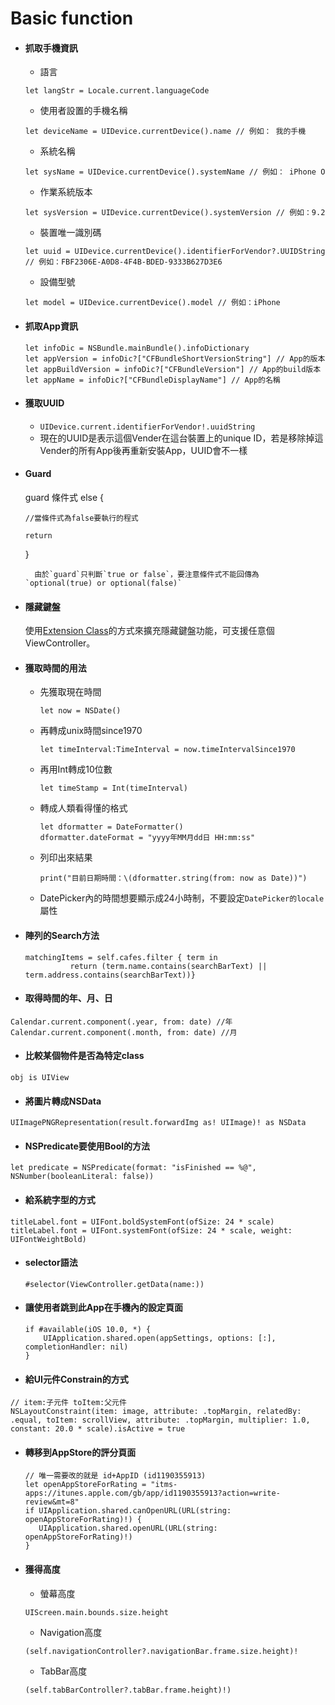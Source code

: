 # Basic function

* #### 抓取手機資訊

  * 語言

  ```
  let langStr = Locale.current.languageCode
  ```

  * 使用者設置的手機名稱

  ```
  let deviceName = UIDevice.currentDevice().name // 例如： 我的手機
  ```

  * 系統名稱

  ```
  let sysName = UIDevice.currentDevice().systemName // 例如： iPhone O
  ```

  * 作業系統版本

  ```
  let sysVersion = UIDevice.currentDevice().systemVersion // 例如：9.2
  ```

  * 裝置唯一識別碼

  ```
  let uuid = UIDevice.currentDevice().identifierForVendor?.UUIDString  // 例如：FBF2306E-A0D8-4F4B-BDED-9333B627D3E6
  ```

  * 設備型號

  ```
  let model = UIDevice.currentDevice().model // 例如：iPhone
  ```
* #### 抓取App資訊

  ```
  let infoDic = NSBundle.mainBundle().infoDictionary 
  let appVersion = infoDic?["CFBundleShortVersionString"] // App的版本
  let appBuildVersion = infoDic?["CFBundleVersion"] // App的build版本
  let appName = infoDic?["CFBundleDisplayName"] // App的名稱
  ```
* #### 獲取UUID

  * `UIDevice.current.identifierForVendor!.uuidString`
  * 現在的UUID是表示這個Vender在這台裝置上的unique ID，若是移除掉這Vender的所有App後再重新安裝App，UUID會不一樣
* #### Guard

  guard 條件式 else {

  `//當條件式為false要執行的程式`

  `return`

  }

        由於`guard`只判斷`true or false`，要注意條件式不能回傳為`optional(true) or optional(false)`

* #### 隱藏鍵盤

  使用[Extension Class](/com/questions/24126678/close-ios-keyboard-by-touching-anywhere-using-swift)的方式來擴充隱藏鍵盤功能，可支援任意個ViewController。

* #### 獲取時間的用法

  * 先獲取現在時間

    ```
    let now = NSDate()
    ```

  * 再轉成unix時間since1970

    ```
    let timeInterval:TimeInterval = now.timeIntervalSince1970
    ```

  * 再用Int轉成10位數

    ```
    let timeStamp = Int(timeInterval)
    ```

  * 轉成人類看得懂的格式

    ```
    let dformatter = DateFormatter()
    dformatter.dateFormat = "yyyy年MM月dd日 HH:mm:ss"
    ```

  * 列印出來結果

    ```
    print("目前日期時間：\(dformatter.string(from: now as Date))")
    ```

  * DatePicker內的時間想要顯示成24小時制，不要設定`DatePicker的locale`屬性
* #### 陣列的Search方法

  ```
  matchingItems = self.cafes.filter { term in
            return (term.name.contains(searchBarText) || term.address.contains(searchBarText))}
  ```
* #### 取得時間的年、月、日

```
Calendar.current.component(.year, from: date) //年
Calendar.current.component(.month, from: date) //月
```

* #### 比較某個物件是否為特定class

```
obj is UIView
```

* #### 將圖片轉成NSData

`UIImagePNGRepresentation(result.forwardImg as! UIImage)! as NSData`

* #### NSPredicate要使用Bool的方法

```
let predicate = NSPredicate(format: "isFinished == %@", NSNumber(booleanLiteral: false))
```

* #### 給系統字型的方式

```
titleLabel.font = UIFont.boldSystemFont(ofSize: 24 * scale)
titleLabel.font = UIFont.systemFont(ofSize: 24 * scale, weight: UIFontWeightBold)
```

* #### selector語法

  `#selector(ViewController.getData(name:))`

* #### 讓使用者跳到此App在手機內的設定頁面

  ```
  if #available(iOS 10.0, *) {
      UIApplication.shared.open(appSettings, options: [:], completionHandler: nil)
  }
  ```
* #### 給UI元件Constrain的方式

```
// item:子元件 toItem:父元件
NSLayoutConstraint(item: image, attribute: .topMargin, relatedBy: .equal, toItem: scrollView, attribute: .topMargin, multiplier: 1.0, constant: 20.0 * scale).isActive = true
```

* #### 轉移到AppStore的評分頁面

  ```
  // 唯一需要改的就是 id+AppID (id1190355913)
  let openAppStoreForRating = "itms-apps://itunes.apple.com/gb/app/id1190355913?action=write-review&mt=8"
  if UIApplication.shared.canOpenURL(URL(string: openAppStoreForRating)!) {
     UIApplication.shared.openURL(URL(string: openAppStoreForRating)!)
  }
  ```
* #### 獲得高度

  * 螢幕高度

  ```
  UIScreen.main.bounds.size.height
  ```

  * Navigation高度

  ```
  (self.navigationController?.navigationBar.frame.size.height)!
  ```

  * TabBar高度

  ```
  (self.tabBarController?.tabBar.frame.height)!)
  ```



